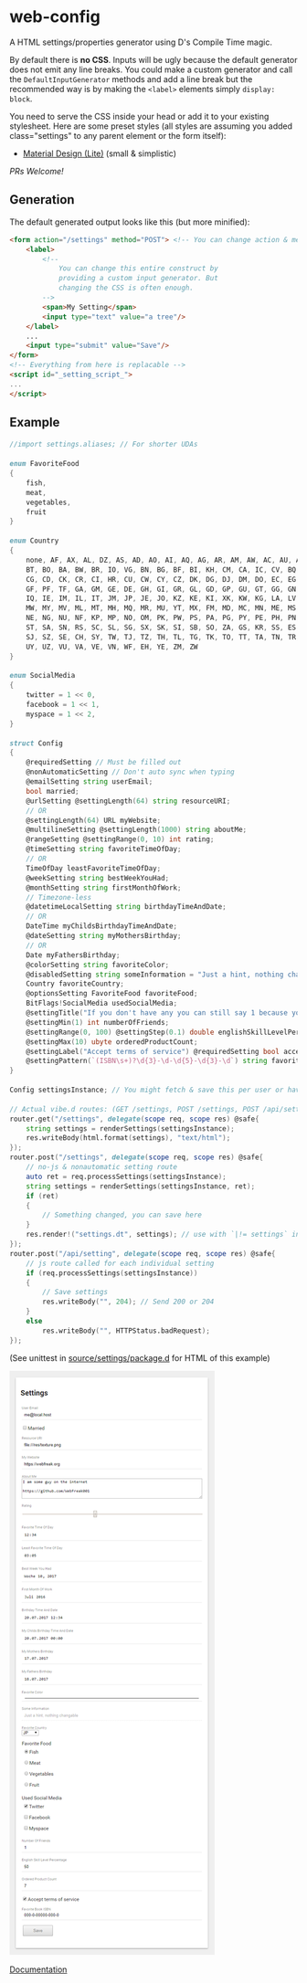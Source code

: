# web-config

A HTML settings/properties generator using D's Compile Time magic.

By default there is **no CSS**. Inputs will be ugly because the default generator does not emit any line breaks. You could make a custom generator and call the `DefaultInputGenerator` methods and add a line break but the recommended way is by making the `<label>` elements simply `display: block`.

You need to serve the CSS inside your head or add it to your existing stylesheet. Here are some preset styles (all styles are assuming you added class="settings" to any parent element or the form itself):

* [Material Design (Lite)](styles/material.min.css) (small & simplistic)

_PRs Welcome!_

## Generation

The default generated output looks like this (but more minified):

```html
<form action="/settings" method="POST"> <!-- You can change action & method and even add raw attributes like a class name -->
	<label>
		<!--
			You can change this entire construct by
			providing a custom input generator. But
			changing the CSS is often enough.
		-->
		<span>My Setting</span>
		<input type="text" value="a tree"/>
	</label>
	...
	<input type="submit" value="Save"/>
</form>
<!-- Everything from here is replacable -->
<script id="_setting_script_">
...
</script>
```

## Example

```d
//import settings.aliases; // For shorter UDAs

enum FavoriteFood
{
	fish,
	meat,
	vegetables,
	fruit
}

enum Country
{
	none, AF, AX, AL, DZ, AS, AD, AO, AI, AQ, AG, AR, AM, AW, AC, AU, AT, AZ, BS, BH, BD, BB, BY, BE, BZ, BJ, BM,
	BT, BO, BA, BW, BR, IO, VG, BN, BG, BF, BI, KH, CM, CA, IC, CV, BQ, KY, CF, EA, TD, CL, CN, CX, CC, CO, KM,
	CG, CD, CK, CR, CI, HR, CU, CW, CY, CZ, DK, DG, DJ, DM, DO, EC, EG, SV, GQ, ER, EE, ET, FK, FO, FJ, FI, FR,
	GF, PF, TF, GA, GM, GE, DE, GH, GI, GR, GL, GD, GP, GU, GT, GG, GN, GW, GY, HT, HN, HK, HU, IS, IN, ID, IR,
	IQ, IE, IM, IL, IT, JM, JP, JE, JO, KZ, KE, KI, XK, KW, KG, LA, LV, LB, LS, LR, LY, LI, LT, LU, MO, MK, MG,
	MW, MY, MV, ML, MT, MH, MQ, MR, MU, YT, MX, FM, MD, MC, MN, ME, MS, MA, MZ, MM, NA, NR, NP, NL, NC, NZ, NI,
	NE, NG, NU, NF, KP, MP, NO, OM, PK, PW, PS, PA, PG, PY, PE, PH, PN, PL, PT, PR, QA, RE, RO, RU, RW, WS, SM,
	ST, SA, SN, RS, SC, SL, SG, SX, SK, SI, SB, SO, ZA, GS, KR, SS, ES, LK, BL, SH, KN, LC, MF, PM, VC, SD, SR,
	SJ, SZ, SE, CH, SY, TW, TJ, TZ, TH, TL, TG, TK, TO, TT, TA, TN, TR, TM, TC, TV, UM, VI, UG, UA, AE, GB, US,
	UY, UZ, VU, VA, VE, VN, WF, EH, YE, ZM, ZW
}

enum SocialMedia
{
	twitter = 1 << 0,
	facebook = 1 << 1,
	myspace = 1 << 2,
}

struct Config
{
	@requiredSetting // Must be filled out
	@nonAutomaticSetting // Don't auto sync when typing
	@emailSetting string userEmail;
	bool married;
	@urlSetting @settingLength(64) string resourceURI;
	// OR
	@settingLength(64) URL myWebsite;
	@multilineSetting @settingLength(1000) string aboutMe;
	@rangeSetting @settingRange(0, 10) int rating;
	@timeSetting string favoriteTimeOfDay;
	// OR
	TimeOfDay leastFavoriteTimeOfDay;
	@weekSetting string bestWeekYouHad;
	@monthSetting string firstMonthOfWork;
	// Timezone-less
	@datetimeLocalSetting string birthdayTimeAndDate;
	// OR
	DateTime myChildsBirthdayTimeAndDate;
	@dateSetting string myMothersBirthday;
	// OR
	Date myFathersBirthday;
	@colorSetting string favoriteColor;
	@disabledSetting string someInformation = "Just a hint, nothing changable";
	Country favoriteCountry;
	@optionsSetting FavoriteFood favoriteFood;
	BitFlags!SocialMedia usedSocialMedia;
	@settingTitle("If you don't have any you can still say 1 because you have yourself.")  // Hover & validation text
	@settingMin(1) int numberOfFriends;
	@settingRange(0, 100) @settingStep(0.1) double englishSkillLevelPercentage;
	@settingMax(10) ubyte orderedProductCount;
	@settingLabel("Accept terms of service") @requiredSetting bool acceptTOS;
	@settingPattern(`(ISBN\s+)?\d{3}-\d-\d{5}-\d{3}-\d`) string favoriteBookISBN;
}

Config settingsInstance; // You might fetch & save this per user or have it global like here, web-config only changes the contents of the struct

// Actual vibe.d routes: (GET /settings, POST /settings, POST /api/settings)
router.get("/settings", delegate(scope req, scope res) @safe{
	string settings = renderSettings(settingsInstance);
	res.writeBody(html.format(settings), "text/html");
});
router.post("/settings", delegate(scope req, scope res) @safe{
	// no-js & nonautomatic setting route
	auto ret = req.processSettings(settingsInstance);
	string settings = renderSettings(settingsInstance, ret);
	if (ret)
	{
		// Something changed, you can save here
	}
	res.render!("settings.dt", settings); // use with `|!= settings` in diet
});
router.post("/api/setting", delegate(scope req, scope res) @safe{
	// js route called for each individual setting
	if (req.processSettings(settingsInstance))
	{
		// Save settings
		res.writeBody("", 204); // Send 200 or 204
	}
	else
		res.writeBody("", HTTPStatus.badRequest);
});
```

(See unittest in [source/settings/package.d](source/settings/package.d) for HTML of this example)

![Demo Config](demo.png)

[Documentation](https://webfreak001.github.io/WebConfig/package.html)